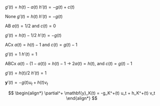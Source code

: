 $g'(t) = h(t) - a(t)$
$h'(t) = -g(t) + c(t)$

None
$g'(t) = h(t)$
$h'(t) = -g(t)$

AB
$a(t)=1/2$ and $c(t) = 0$

$g'(t) = h(t) - 1/2$
$h'(t) = -g(t)$

ACx
$a(t) = h(t) - 1$ and $c(t) = g(t) - 1$

$g'(t) = 1$
$h'(t) = 1$

ABCx
$a(t)-(1-a(t)) = h(t) - 1$ -> $2a(t) = h(t)$, and $c(t) = g(t) - 1$

$g'(t) = h(t) / 2$
$h'(t) = 1$

$\mathbf{y}'(t) = -g(t) u_t + h(t) v_t$




$$
\begin{align*}
	\partial^+ \mathbf{y}_K(t) = -g_K^+(t) u_t + h_K^+(t) v_t
\end{align*}
$$


